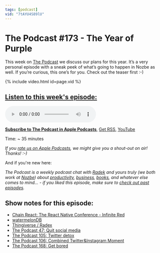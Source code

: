 ```yaml
---
tags: [podcast]
vid: "7tAYU4S89lU"
---
```


# The Podcast #173 - The Year of Purple

This week on [The Podcast][p] we discuss our plans for this year. It’s a very personal episode with a sneak peek of what’s going to happen in Nozbe as well. If you’re curious, this one’s for you. Check out the teaser first :-)

{% include video.html id=page.vid %}

<!--More-->

## [Listen to this week's episode:][e]

<audio controls>
<source src="https://files.nozbe.com/podcast/173.mp3" type="audio/mpeg">
</audio>

**[Subscribe to The Podcast in Apple Podcasts][i]**, [Get RSS][rss], [YouTube][y]

Time: ~ 35 minutes

*If you [rate us on Apple Podcasts][i], we might give you a shout-out on air! Thanks! :-)*

And if you're new here:

*The Podcast is a weekly podcast chat with [Radek][r] and yours truly (we both work at [Nozbe][n]) about [productivity](/tag/productivity), [business](/tag/business), [books](/tag/books), and whatever else comes to mind… - if you liked this episode, make sure to [check out past episodes](/tag/podcast).*

## Show notes for this episode:

  * [Chain React: The React Native Conference - Infinite Red](https://infinite.red/ChainReactConf)
  * [watermelonDB](https://github.com/Nozbe/WatermelonDB)
  * [Thingiverse / Radex](https://www.thingiverse.com/radexp/designs)
  * [The Podcast 47: Quit social media](https://thepodcast.fm/episodes/47)
  * [The Podcast 105: Twitter detox](https://thepodcast.fm/105)
  * [The Podcast 106: Combined Twitter&Instagram Moment](https://thepodcast.fm/106)
  * [The Podcast 168: Get bored](https://thepodcast.fm/episodes/168)

[y]: https://michael.gratis/thepodcastyt
[rss]: http://thepodcast.fm/episodes?format=RSS
[e]: http://thepodcast.fm/episodes/173

[p]: https://michael.gratis/thepodcastfm
[n]: https://michael.gratis/nozbe
[r]: https://michael.gratis/radex
[i]: https://michael.gratis/thepodcast
[o]: https://michael.gratis/ipadonly


